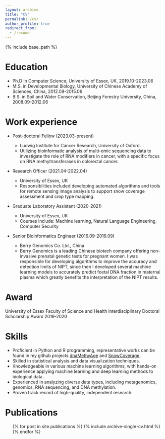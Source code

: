 ```yaml
---
layout: archive
title: "CV"
permalink: /cv/
author_profile: true
redirect_from:
  - /resume
---
```


{% include base_path %}

Education
======
* Ph.D in Computer Science, University of Essex, UK, 2019.10-2023.06
* M.S. in Developmental Biology, University of Chinese Academy of Sciences, China, 2012.09-2015.06
* B.S. in Soil and Water Conservation, Beijing Forestry University, China, 2008.09-2012.06


Work experience
======
* Post-doctoral Fellow (2023.03-present)
  * Ludwig Institute for Cancer Research, University of Oxford.
  * Utilizing bioinformatic analysis of multi-omic sequencing data to investigate the role of RNA modifiers in cancer, with a specific focus on RNA methyltransferases in colorectal cancer.
    
* Research Officer (2021.04-2022.04)
  * University of Essex, UK
  * Responsibilities included developing automated algorithms and tools for remote sensing image analysis to support snow coverage assessment and crop type mapping.

* Graduate Laboratory Assistant (2020-2021)
  * University of Essex, UK
  * Courses include: Machine learning, Natural Language Engineering, Computer Security

* Senior Bioinformatics Engineer (2016.09-2019.09)
  * Berry Genomics Co. Ltd., China
  * Berry Genomics is a leading Chinese biotech company offering non-invasive prenatal genetic tests for pregnant women. I was responsible for developing algorithms to improve the accuracy and detection limits of NIPT, since then I developed several machine learning models to accurately predict foetal DNA fraction in maternal plasma which greatly benefits the interpretation of the NIPT results.

Award
=====
University of Essex Faculty of Science and Health Interdisciplinary Doctoral Scholarship Award 2019-2020 

Skills
======
* Proficient in Python and R programming, representative works can be found in my github projects [dnaMethyAge](https://github.com/yiluyucheng/dnaMethyAge) and [SnowCoverage](https://github.com/yiluyucheng/SnowCoverage).
* Skilled in statistical analysis and data visualization techniques.
* Knowledgeable in various machine learning algorithms, with hands-on experience applying machine learning and deep learning methods to biological data.
* Experienced in analyzing diverse data types, including metagenomics, genomics, RNA sequencing, and DNA methylation.
* Proven track record of high-quality, independent research.

Publications
======
  <ul>{% for post in site.publications %}
    {% include archive-single-cv.html %}
  {% endfor %}</ul>



<!--   
Talks
======
  <ul>{% for post in site.talks %}
    {% include archive-single-talk-cv.html %}
  {% endfor %}</ul>
  
Teaching
======
  <ul>{% for post in site.teaching %}
    {% include archive-single-cv.html %}
  {% endfor %}</ul>
  
Service and leadership
======
* Currently signed in to 43 different slack teams
-->
